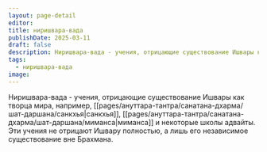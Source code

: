 ```yaml
---
layout: page-detail
editor: 
title: ниришвара-вада
publishDate: 2025-03-11
draft: false
description: Ниришвара-вада - учения, отрицающие существование Ишвары как творца мира, например, санкхья, миманса и некоторые школы адвайты. Эти учения не отрицают Ишвару полностью, а лишь его независимое существование вне Брахмана.
tags:
  - ниришвара-вада
image:
---
```

Ниришвара-вада - учения, отрицающие существование Ишвары как творца мира, например, [[pages/ануттара-тантра/санатана-дхарма/шат-даршана/санкхья|санкхья]], [[pages/ануттара-тантра/санатана-дхарма/шат-даршана/миманса|миманса]] и некоторые школы адвайты. Эти учения не отрицают Ишвару полностью, а лишь его независимое существование вне Брахмана.